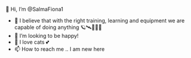👋 Hi, I’m @SalmaFiona1 
- 🌱 I believe that with the right training, learning and equipment we are capable of doing anything 🪐🛰👩🏽‍💻
- 💞️ I’m looking to be happy!
- 👀 I love cats 💕
- 📫 How to reach me .. I am new here 

<!---
SalmaFiona1/SalmaFiona1 is a ✨ special ✨ repository because its `README.md` (this file) appears on your GitHub profile.
You can click the Preview link to take a look at your changes.
--->
